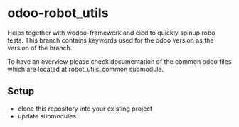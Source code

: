 # odoo-robot_utils

Helps together with wodoo-framework and cicd to quickly spinup robo tests.
This branch contains keywords used for the odoo version as the version of the branch.

To have an overview please check documentation of the common odoo files which are 
located at robot_utils_common submodule.

## Setup

  * clone this repository into your existing project 
  * update submodules


